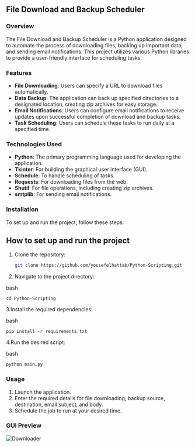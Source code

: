 
## File Download and Backup Scheduler

### Overview
The File Download and Backup Scheduler is a Python application designed to automate the process of downloading files, backing up important data, and sending email notifications. This project utilizes various Python libraries to provide a user-friendly interface for scheduling tasks.

### Features
- **File Downloading**: Users can specify a URL to download files automatically.
- **Data Backup**: The application can back up specified directories to a designated location, creating zip archives for easy storage.
- **Email Notifications**: Users can configure email notifications to receive updates upon successful completion of download and backup tasks.
- **Task Scheduling**: Users can schedule these tasks to run daily at a specified time.

### Technologies Used
- **Python**: The primary programming language used for developing the application.
- **Tkinter**: For building the graphical user interface (GUI).
- **Schedule**: To handle scheduling of tasks.
- **Requests**: For downloading files from the web.
- **Shutil**: For file operations, including creating zip archives.
- **smtplib**: For sending email notifications.

### Installation
To set up and run the project, follow these steps:

## How to set up and run the project

1. Clone the repository:
   ```bash
   git clone https://github.com/yousefelhattab/Python-Scripting.git

2. Navigate to the project directory:

 bash

    cd Python-Scripting

3.Install the required dependencies:

bash

    pip install -r requirements.txt

4.Run the desired script:

bash

    python main.py

### Usage
1. Launch the application.
2. Enter the required details for file downloading, backup source, destination, email subject, and body.
3. Schedule the job to run at your desired time.
### GUI Preview
![Downloader](https://github.com/user-attachments/assets/c9a2a7da-c3c7-42e4-8a86-c4a7d848c138)

